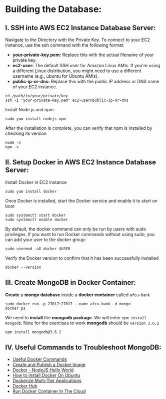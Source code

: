 # Building the Database:

## I. SSH into AWS EC2 Instance Database Server:

Navigate to the Directory with the Private Key. To connect to your EC2 instance, use the ssh command with the following format:
* **your-private-key.pem:** Replace this with the actual filename of your private key.
* **ec2-user:** The default SSH user for Amazon Linux AMIs. If you're using a different Linux distribution, you might need to use a different username (e.g., ubuntu for Ubuntu AMIs).
* **public-ip-or-dns:** Replace this with the public IP address or DNS name of your EC2 instance.

```shell
cd /path/to/your/private/key
ssh -i "your-private-key.pem" ec2-user@public-ip-or-dns
```

Install Node.js and npm

```shell
sudo yum install nodejs npm
```

After the installation is complete, you can verify that npm is installed by checking its version

```shell
node -v
npm -v
```

## II. Setup Docker in AWS EC2 Instance Database Server:

Install Docker in EC2 instance

```shell
sudo yum install docker
```

Once Docker is installed, start the Docker service and enable it to start on boot

```shell
sudo systemctl start docker
sudo systemctl enable docker
```

By default, the docker command can only be run by users with sudo privileges. If you want to run Docker commands without using sudo, you can add your user to the docker group:

```shell
sudo usermod -aG docker $USER
```

Verify the Docker version to confirm that it has been successfully installed

```shell
docker --version
```

## III. Create MongoDB in Docker Container:

**Create** a **mongo database** inside a **docker container** called `afcu-bank`

```shell
sudo docker run -p 27017:27017 --name afcu-bank -d mongo
docker ps
```
We need to **install** the **mongodb package**. We will enter `npm install mongodb`. Note for the exercises to work **mongodb** should be `version 3.6.2`

```shell
npm install mongodb@3.6.2
```

## IV. Useful Commands to Troubleshoot MongoDB:

* [Useful Docker Commands](/Docs/Docker/I.%20Useful%20Docker%20Commands.md)
* [Create and Publish a Docker Image](/Docs/Docker/II.%20Create%20and%20Publish%20a%20Docker%20Image.md)
* [Docker - NodeJS Hello World](/Docs/Docker/III.%20Docker%20-%20NodeJS%20Hello%20World.md)
* [How to install Docker On Ubuntu](/Docs/Docker/IV.%20How%20to%20install%20Docker%20On%20Ubuntu.md)
* [Dockerize Multi-Tier Applications](/Docs/Docker/V.%20Dockerize%20Multi-Tier%20Applications.md)
* [Docker Hub](/Docs/Docker/VI.%20Docker%20Hub.md)
* [Run Docker Container In The Cloud](/Docs/Docker/VII.%20Run%20Docker%20Container%20In%20The%20Cloud.md)